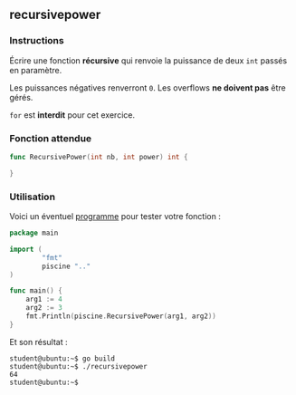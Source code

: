## recursivepower

### Instructions

Écrire une fonction **récursive** qui renvoie la puissance de deux `int` passés en paramètre.

Les puissances négatives renverront `0`. Les overflows **ne doivent pas** être gérés.

`for` est **interdit** pour cet exercice.

### Fonction attendue

```go
func RecursivePower(int nb, int power) int {

}
```

### Utilisation

Voici un éventuel [programme](TODO-LINK) pour tester votre fonction :

```go
package main

import (
        "fmt"
        piscine ".."
)

func main() {
	arg1 := 4
	arg2 := 3
	fmt.Println(piscine.RecursivePower(arg1, arg2))
}
```

Et son résultat :

```console
student@ubuntu:~$ go build
student@ubuntu:~$ ./recursivepower
64
student@ubuntu:~$
```
